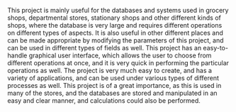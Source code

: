 This project is mainly useful for the databases and systems used in grocery shops, departmental stores, stationary shops and other different kinds of shops, where the database is very large and requires different operations on different types of aspects.
It is also useful in other different places and can be made appropriate by modifying the parameters of this project, and can be used in different types of fields as well.
This project has an easy-to-handle graphical user interface, which allows the user to choose from different operations at once, and it is very quick in performing the particular operations as well.
The project is very much easy to create, and has a variety of applications, and can be used under various types of different processes as well.
This project is of a great importance, as this is used in many of the stores, and the databases are stored and manipulated in an easy and clear manner, and calculations could also be performed.
